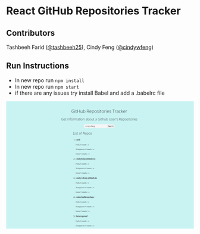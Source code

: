 # React GitHub Repositories Tracker

## Contributors
Tashbeeh Farid ([@tashbeeh25](https://github.com/tashbeeh25)), Cindy Feng ([@cindywfeng](https://github.com/cindywfeng))

## Run Instructions

- In new repo run `npm install` 
- In new repo run `npm start`
- if there are any issues try install Babel and add a .babelrc file

![Repo Image](Github.PNG)
